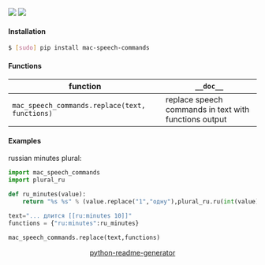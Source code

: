 <!--
https://pypi.org/project/readme-generator/
https://pypi.org/project/python-readme-generator/
-->

[![](https://img.shields.io/badge/OS-macOS-blue.svg?longCache=True)]()
[![](https://img.shields.io/pypi/pyversions/mac-speech-commands.svg?longCache=True)](https://pypi.org/project/mac-speech-commands/)

#### Installation
```bash
$ [sudo] pip install mac-speech-commands
```

#### Functions
function|`__doc__`
-|-
`mac_speech_commands.replace(text, functions)` |replace speech commands in text with functions output

#### Examples
russian minutes plural:
```python
import mac_speech_commands
import plural_ru

def ru_minutes(value):
    return "%s %s" % (value.replace("1","одну"),plural_ru.ru(int(value),['минуту','минуты','минут']))

text="... длится [[ru:minutes 10]]"
functions = {"ru:minutes":ru_minutes}

mac_speech_commands.replace(text,functions)
```

<p align="center">
    <a href="https://pypi.org/project/python-readme-generator/">python-readme-generator</a>
</p>